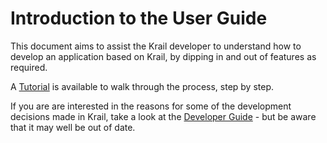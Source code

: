 # Introduction to the User Guide 

This document aims to assist the Krail developer to understand how to develop an application based on Krail, by dipping in and out of features as required.

A [Tutorial](tutorial/intro.md) is available to walk through the process, step by step.

If you are are interested in the reasons for some of the development decisions made in Krail, take a look at the [Developer Guide](devguide/intro.md) - but be aware that it may well be out of date.
